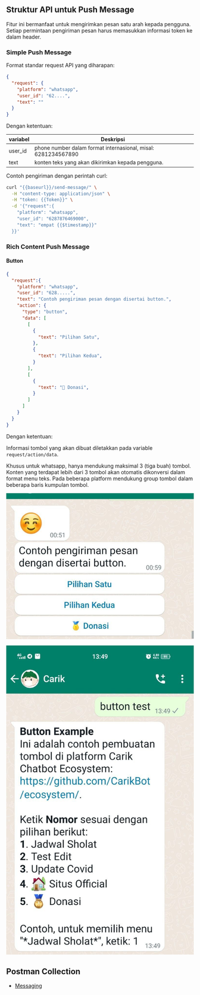 ## Struktur API untuk Push Message

Fitur ini bermanfaat untuk mengirimkan pesan satu arah kepada pengguna.
Setiap permintaan pengiriman pesan harus memasukkan informasi token ke dalam header.

### Simple Push Message

Format standar request API yang diharapan:

```json
{
  "request": {
    "platform": "whatsapp",
    "user_id": "62....",
    "text": ""
  }
}
```

Dengan ketentuan:

| variabel | Deskripsi |
|---|---|
| user_id | phone number dalam format internasional, misal: 6281234567890 |
| text | konten teks yang akan dikirimkan kepada pengguna. |

Contoh pengiriman dengan perintah curl:

```bash
curl "{{baseurl}}/send-message/" \
  -H "content-type: application/json" \
  -H "token: {{Token}}" \
  -d '{"request":{
    "platform": "whatsapp",
    "user_id": "6287876469000",
    "text": "empat {{$timestamp}}"
  }}'
```

### Rich Content Push Message

#### Button

```json
{
  "request":{
    "platform": "whatsapp",
    "user_id": "628.....",
    "text": "Contoh pengiriman pesan dengan disertai button.",
    "action": {         
      "type": "button",
      "data": [
        [
          {
            "text": "Pilihan Satu",
          },
          {
            "text": "Pilihan Kedua",
          }
        ],
        [
          {
            "text": "🥇 Donasi",
          }
        ]
      ]
    }
  }
}
```


Dengan ketentuan:

Informasi tombol yang akan dibuat diletakkan pada variable `request/action/data`.

Khusus untuk whatsapp, hanya mendukung maksimal 3 (tiga buah) tombol. Konten yang terdapat lebih dari 3 tombol akan otomatis dikonversi dalam format menu teks. Pada beberapa platform mendukung group tombol dalam beberapa baris kumpulan tombol.

![image](../images/screenshoot/button-wa-2.jpg)

![image](../images/screenshoot/button-wa.jpg)


## Postman Collection

- [Messaging](https://www.postman.com/carik-bot/workspace/messaging/request/22199750-c902991f-37f0-4da4-b0ff-2a6f3760d5ad)
